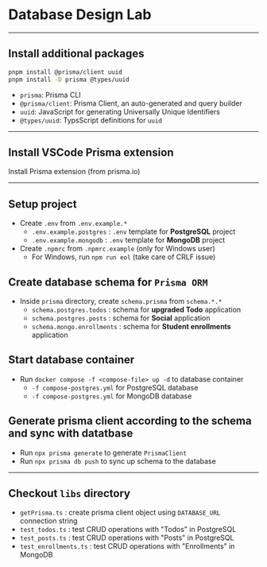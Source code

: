# Database Design Lab

---

## Install additional packages

```bash
pnpm install @prisma/client uuid
pnpm install -D prisma @types/uuid
```

- `prisma`: Prisma CLI
- `@prisma/client`: Prisma Client, an auto-generated and query builder
- `uuid`: JavaScript for generating Universally Unique Identifiers
- `@types/uuid`: TypsScript definitions for `uuid`

---

## Install VSCode Prisma extension

Install Prisma extension (from prisma.io)

---

## Setup project

- Create `.env` from `.env.example.*`
  - `.env.example.postgres` : `.env` template for **PostgreSQL** project
  - `.env.example.mongodb` : `.env` template for **MongoDB** project
- Create `.npmrc` from `.npmrc.example` (only for Windows user)
  - For Windows, run `npm run eol` (take care of CRLF issue)

## Create database schema for `Prisma ORM`
   
- Inside `prisma` directory, create `schema.prisma` from `schema.*.*`
  - `schema.postgres.todos` : schema for **upgraded Todo** application
  - `schema.postgres.posts` : schema for **Social** application
  - `schema.mongo.enrollments` : schema for **Student enrollments** application
 
## Start database container

- Run `docker compose -f <compose-file> up -d` to database container
  - `-f compose-postgres.yml` for PostgreSQL database
  - `-f compose-postgres.yml` for MongoDB database
 
## Generate prisma client according to the schema and sync with datatbase

- Run `npx prisma generate` to generate `PrismaClient`
- Run `npx prisma db push` to sync up schema to the database

---

## Checkout `libs` directory

- `getPrisma.ts` : create prisma client object using `DATABASE_URL` connection string
- `test_todos.ts` : test CRUD operations with "Todos" in PostgreSQL
- `test_posts.ts` : test CRUD operations with "Posts" in PostgreSQL
- `test_enrollments.ts` : test CRUD operations with "Enrollments" in MongoDB
